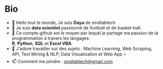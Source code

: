 # Bio

- 👋 Hello tout le monde, Je suis **Daya** de smdlabtech 
- 👀 Je suis **data scientist** passionné de football et de basket-ball.
- 🌱 Ce compte github est le moyen par lequel je partage ma passion de la programmation à travers les langages:  
**R**, **Python**, **SQL** et **Excel VBA**.  
- 💞️ J'adore travailler sur des sujets : Machine Learning, Web Scraping, API, Text Mining & NLP, Data Visualization et Web App ⭐
- 📫 Comment me joindre : smdlabtech@gmail.com
